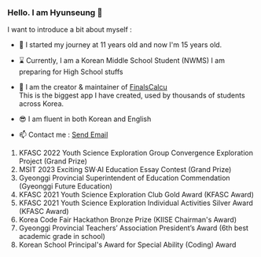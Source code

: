 ### <b>Hello. I am Hyunseung</b> 👋

I want to introduce a bit about myself :

- 💩 I started my journey at 11 years old and now I'm 15 years old.

- ⌛ Currently, I am a Korean Middle School Student (NWMS)
  I am preparing for High School stuffs

- 🔭 I am the creator & maintainer of [FinalsCalcu](https://finalscalcu.web.app)   
  This is the biggest app I have created, used by thousands of students across Korea.
  
- 😎 I am fluent in both Korean and English

- 📫 Contact me : <a href="mailto:hyunseunglee2008@gmail.com">Send Email</a>

1. KFASC 2022 Youth Science Exploration Group Convergence Exploration Project (Grand Prize)
2. MSIT 2023 Exciting SW·AI Education Essay Contest (Grand Prize)
3. Gyeonggi Provincial Superintendent of Education Commendation (Gyeonggi Future Education)
4. KFASC 2021 Youth Science Exploration Club Gold Award (KFASC Award)
5. KFASC 2021 Youth Science Exploration Individual Activities Silver Award (KFASC Award)
6. Korea Code Fair Hackathon Bronze Prize (KIISE Chairman's Award)
7. Gyeonggi Provincial Teachers’ Association President’s Award (6th best academic grade in school)
8. Korean School Principal's Award for Special Ability (Coding) Award
